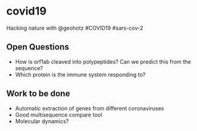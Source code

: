 # covid19

Hacking nature with @geohotz #COVID19 #sars-cov-2

## Open Questions

* How is orf1ab cleaved into polypeptides?  Can we predict this from the sequence?
* Which protein is the immune system responding to?

## Work to be done

* Automatic extraction of genes from different coronaviruses
* Good multisequence compare tool
* Molecular dynamics?

